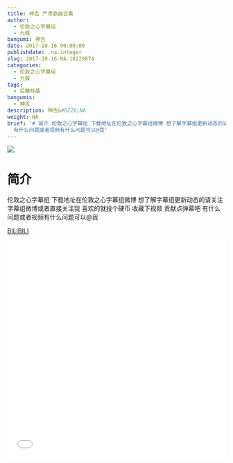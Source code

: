 ```yaml
---
title: 神舌 严肃歌曲合集
author:
  - 伦敦之心字幕组
  - 九條
bangumi: 神舌
date: 2017-10-16 00:00:00
publishdate: .na.integer
slug: 2017-10-16-NA-10229874
categories:
  - 伦敦之心字幕组
  - 九條
tags:
  - 后藤辉基
bangumis:
  - 神舌
description: 神舌&#8226;NA
weight: NA
brief: '# 简介 伦敦之心字幕组 下载地址在伦敦之心字幕组微博 想了解字幕组更新动态的请关注字幕组微博或者直接关注我 喜欢的就投个硬币 收藏下视频 贡献点弹幕吧
  有什么问题或者视频有什么问题可以@我'
---
```


![](https://i.imgur.com/CaYy5ep.jpg)

# 简介  
伦敦之心字幕组
下载地址在伦敦之心字幕组微博 想了解字幕组更新动态的请关注字幕组微博或者直接关注我 喜欢的就投个硬币 收藏下视频 贡献点弹幕吧 有什么问题或者视频有什么问题可以@我

  [BILIBILI](https://www.bilibili.com/video/av10229874/)


<div class="vcontainer">  <iframe class='video' src="//www.bilibili.com/blackboard/player.html?aid=10229874" width="100%" height="500" frameborder="0" allowfullscreen="allowfullscreen"></iframe></div>
